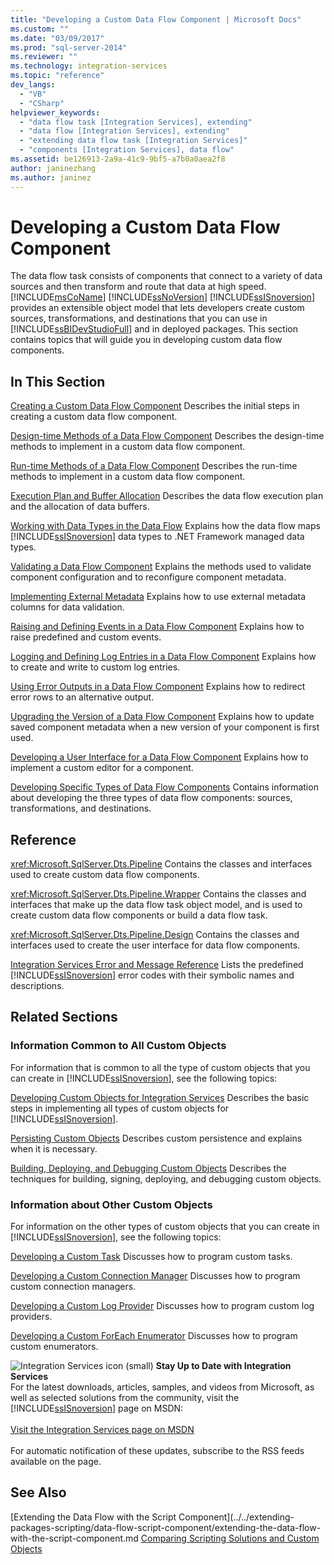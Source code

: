 ```yaml
---
title: "Developing a Custom Data Flow Component | Microsoft Docs"
ms.custom: ""
ms.date: "03/09/2017"
ms.prod: "sql-server-2014"
ms.reviewer: ""
ms.technology: integration-services
ms.topic: "reference"
dev_langs: 
  - "VB"
  - "CSharp"
helpviewer_keywords: 
  - "data flow task [Integration Services], extending"
  - "data flow [Integration Services], extending"
  - "extending data flow task [Integration Services]"
  - "components [Integration Services], data flow"
ms.assetid: be126913-2a9a-41c9-9bf5-a7b0a0aea2f8
author: janinezhang
ms.author: janinez
---
```

# Developing a Custom Data Flow Component
  The data flow task consists of components that connect to a variety of data sources and then transform and route that data at high speed. [!INCLUDE[msCoName](../../../includes/msconame-md.md)] [!INCLUDE[ssNoVersion](../../../includes/ssnoversion-md.md)] [!INCLUDE[ssISnoversion](../../../includes/ssisnoversion-md.md)] provides an extensible object model that lets developers create custom sources, transformations, and destinations that you can use in [!INCLUDE[ssBIDevStudioFull](../../../includes/ssbidevstudiofull-md.md)] and in deployed packages. This section contains topics that will guide you in developing custom data flow components.

## In This Section
 [Creating a Custom Data Flow Component](creating-a-custom-data-flow-component.md)
 Describes the initial steps in creating a custom data flow component.

 [Design-time Methods of a Data Flow Component](design-time-methods-of-a-data-flow-component.md)
 Describes the design-time methods to implement in a custom data flow component.

 [Run-time Methods of a Data Flow Component](run-time-methods-of-a-data-flow-component.md)
 Describes the run-time methods to implement in a custom data flow component.

 [Execution Plan and Buffer Allocation](execution-plan-and-buffer-allocation.md)
 Describes the data flow execution plan and the allocation of data buffers.

 [Working with Data Types in the Data Flow](working-with-data-types-in-the-data-flow.md)
 Explains how the data flow maps [!INCLUDE[ssISnoversion](../../../includes/ssisnoversion-md.md)] data types to .NET Framework managed data types.

 [Validating a Data Flow Component](validating-a-data-flow-component.md)
 Explains the methods used to validate component configuration and to reconfigure component metadata.

 [Implementing External Metadata](implementing-external-metadata.md)
 Explains how to use external metadata columns for data validation.

 [Raising and Defining Events in a Data Flow Component](raising-and-defining-events-in-a-data-flow-component.md)
 Explains how to raise predefined and custom events.

 [Logging and Defining Log Entries in a Data Flow Component](logging-and-defining-log-entries-in-a-data-flow-component.md)
 Explains how to create and write to custom log entries.

 [Using Error Outputs in a Data Flow Component](using-error-outputs-in-a-data-flow-component.md)
 Explains how to redirect error rows to an alternative output.

 [Upgrading the Version of a Data Flow Component](upgrading-the-version-of-a-data-flow-component.md)
 Explains how to update saved component metadata when a new version of your component is first used.

 [Developing a User Interface for a Data Flow Component](developing-a-user-interface-for-a-data-flow-component.md)
 Explains how to implement a custom editor for a component.

 [Developing Specific Types of Data Flow Components](../../extending-packages-custom-objects-data-flow-types/developing-specific-types-of-data-flow-components.md)
 Contains information about developing the three types of data flow components: sources, transformations, and destinations.

## Reference
 <xref:Microsoft.SqlServer.Dts.Pipeline>
 Contains the classes and interfaces used to create custom data flow components.

 <xref:Microsoft.SqlServer.Dts.Pipeline.Wrapper>
 Contains the classes and interfaces that make up the data flow task object model, and is used to create custom data flow components or build a data flow task.

 <xref:Microsoft.SqlServer.Dts.Pipeline.Design>
 Contains the classes and interfaces used to create the user interface for data flow components.

 [Integration Services Error and Message Reference](../../integration-services-error-and-message-reference.md)
 Lists the predefined [!INCLUDE[ssISnoversion](../../../includes/ssisnoversion-md.md)] error codes with their symbolic names and descriptions.

## Related Sections

### Information Common to All Custom Objects
 For information that is common to all the type of custom objects that you can create in [!INCLUDE[ssISnoversion](../../../includes/ssisnoversion-md.md)], see the following topics:

 [Developing Custom Objects for Integration Services](../../extending-packages-custom-objects/developing-custom-objects-for-integration-services.md)
 Describes the basic steps in implementing all types of custom objects for [!INCLUDE[ssISnoversion](../../../includes/ssisnoversion-md.md)].

 [Persisting Custom Objects](../../extending-packages-custom-objects/persisting-custom-objects.md)
 Describes custom persistence and explains when it is necessary.

 [Building, Deploying, and Debugging Custom Objects](../../extending-packages-custom-objects/building-deploying-and-debugging-custom-objects.md)
 Describes the techniques for building, signing, deploying, and debugging custom objects.

### Information about Other Custom Objects
 For information on the other types of custom objects that you can create in [!INCLUDE[ssISnoversion](../../../includes/ssisnoversion-md.md)], see the following topics:

 [Developing a Custom Task](../../extending-packages-custom-objects/task/developing-a-custom-task.md)
 Discusses how to program custom tasks.

 [Developing a Custom Connection Manager](../../extending-packages-custom-objects/connection-manager/developing-a-custom-connection-manager.md)
 Discusses how to program custom connection managers.

 [Developing a Custom Log Provider](../../extending-packages-custom-objects/log-provider/developing-a-custom-log-provider.md)
 Discusses how to program custom log providers.

 [Developing a Custom ForEach Enumerator](../../extending-packages-custom-objects/foreach-enumerator/developing-a-custom-foreach-enumerator.md)
 Discusses how to program custom enumerators.

![Integration Services icon (small)](../../media/dts-16.gif "Integration Services icon (small)")  **Stay Up to Date with Integration Services**<br /> For the latest downloads, articles, samples, and videos from Microsoft, as well as selected solutions from the community, visit the [!INCLUDE[ssISnoversion](../../../includes/ssisnoversion-md.md)] page on MSDN:<br /><br /> [Visit the Integration Services page on MSDN](https://go.microsoft.com/fwlink/?LinkId=136655)<br /><br /> For automatic notification of these updates, subscribe to the RSS feeds available on the page.

## See Also
 [Extending the Data Flow with the Script Component](../../extending-packages-scripting/data-flow-script-component/extending-the-data-flow-with-the-script-component.md 
 [Comparing Scripting Solutions and Custom Objects](../../extending-packages-scripting/comparing-scripting-solutions-and-custom-objects.md)


